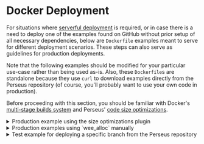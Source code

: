 # Docker Deployment

For situations where [serverful deployment](:reference/deploying/serverful) is required, or in case there is a need to deploy one of the examples found on GitHub without prior setup of all necessary dependencies, below are `Dockerfile` examples meant to serve for different deployment scenarios. These steps can also serve as guidelines for production deployments.

Note that the following examples should be modified for your particular use-case rather than being used as-is. Also, these `Dockerfile`s are standalone because they use `curl` to download examples directly from the Perseus repository (of course, you'll probably want to use your own code in production).

Before proceeding with this section, you should be familiar with Docker's [multi-stage builds system](https://docs.docker.com/develop/develop-images/multistage-build) and Perseus' [code size optimizations](:reference/deploying/size).

<details>
<summary>Production example using the size optimizations plugin</summary>

```dockerfile
# get the base image
FROM rust:1.57-slim AS build

# install build dependencies
RUN apt update \
  && apt install -y --no-install-recommends lsb-release apt-transport-https \
  build-essential curl wget

# vars
ENV PERSEUS_VERSION=0.3.5 \
  PERSEUS_SIZE_OPT_VERSION=0.1.7 \
  ESBUILD_VERSION=0.14.7 \
  BINARYEN_VERSION=104

# prepare root project dir
WORKDIR /app

# download the target for wasm
RUN rustup target add wasm32-unknown-unknown

# install wasm-pack
RUN cargo install wasm-pack

# retrieve the src dir
RUN curl https://codeload.github.com/framesurge/perseus-size-opt/tar.gz/main | tar -xz --strip=2 perseus-size-opt-main/examples/simple

# go to src dir
WORKDIR /app/simple

# install perseus-cli
RUN cargo install perseus-cli --version $PERSEUS_VERSION

# clean and prep app
RUN perseus clean && perseus prep

# specify deps in app config
RUN sed -i s"/perseus = .*/perseus = \"${PERSEUS_VERSION}\"/" ./Cargo.toml \
  && sed -i s"/perseus-size-opt = .*/perseus-size-opt = \"${PERSEUS_SIZE_OPT_VERSION}\"/" ./Cargo.toml \
  && cat ./Cargo.toml

# modify lib.rs
RUN sed -i s'/SizeOpts::default()/SizeOpts { wee_alloc: true, lto: true, opt_level: "s".to_string(), codegen_units: 1, enable_fluent_bundle_patch: false, }/' ./src/lib.rs \
  && cat ./src/lib.rs

# run plugin(s) to adjust app
RUN perseus tinker \
  && cat .perseus/Cargo.toml \
  && cat ./src/lib.rs

# single-threaded perseus CLI mode required for low memory environments
#ENV PERSEUS_CLI_SEQUENTIAL=true

# deploy app
RUN perseus deploy

# go back to app dir
WORKDIR /app

# download and unpack esbuild
RUN curl -O https://registry.npmjs.org/esbuild-linux-64/-/esbuild-linux-64-${ESBUILD_VERSION}.tgz \
  && tar xf esbuild-linux-64-${ESBUILD_VERSION}.tgz \
  && ./package/bin/esbuild --version

# run esbuild against bundle.js
RUN ./package/bin/esbuild ./simple/pkg/dist/pkg/perseus_engine.js --minify --target=es6 --outfile=./simple/pkg/dist/pkg/perseus_engine.js --allow-overwrite \
  && ls -lha ./simple/pkg/dist/pkg

# download and unpack binaryen
RUN wget -nv https://github.com/WebAssembly/binaryen/releases/download/version_${BINARYEN_VERSION}/binaryen-version_${BINARYEN_VERSION}-x86_64-linux.tar.gz \
  && tar xf binaryen-version_${BINARYEN_VERSION}-x86_64-linux.tar.gz \
  && ./binaryen-version_${BINARYEN_VERSION}/bin/wasm-opt --version

# run wasm-opt against bundle.wasm
RUN ./binaryen-version_${BINARYEN_VERSION}/bin/wasm-opt -Os ./simple/pkg/dist/pkg/perseus_engine_bg.wasm -o ./simple/pkg/dist/pkg/perseus_engine_bg.wasm \
  && ls -lha ./simple/pkg/dist/pkg

# prepare deployment image
FROM debian:stable-slim

WORKDIR /app

COPY --from=build /app/simple/pkg /app/

ENV HOST=0.0.0.0

CMD ["./server"]
```

</details>

<details>
<summary>Production examples using `wee_alloc` manually</summary>

```dockerfile
# get the base image
FROM rust:1.57-slim AS build

# install build dependencies
RUN apt update \
  && apt install -y --no-install-recommends lsb-release apt-transport-https \
  build-essential curl wget

# vars
ENV PERSEUS_VERSION=0.3.5 \
  WEE_ALLOC_VERSION=0.4 \
  ESBUILD_VERSION=0.14.7 \
  BINARYEN_VERSION=104

# prepare root project dir
WORKDIR /app

# download the target for wasm
RUN rustup target add wasm32-unknown-unknown

# install wasm-pack
RUN cargo install wasm-pack

# retrieve the src dir
RUN curl https://codeload.github.com/framesurge/perseus/tar.gz/v${PERSEUS_VERSION} | tar -xz --strip=2 perseus-${PERSEUS_VERSION}/examples/tiny

# go to src dir
WORKDIR /app/tiny

# install perseus-cli
RUN cargo install perseus-cli --version $PERSEUS_VERSION

# specify deps in app config
RUN sed -i s"/perseus = .*/perseus = \"${PERSEUS_VERSION}\"/" ./Cargo.toml \
  && sed -i "/\[dependencies\]/a wee_alloc = \"${WEE_ALLOC_VERSION}\"" ./Cargo.toml \
  && cat ./Cargo.toml

# modify and prepend lib.rs
RUN echo '#[global_allocator] \n\
static ALLOC: wee_alloc::WeeAlloc = wee_alloc::WeeAlloc::INIT; \n\
' | cat - ./src/lib.rs > ./src/lib.rs.tmp \
  && mv ./src/lib.rs.tmp ./src/lib.rs \
  && cat ./src/lib.rs

# clean, prep and eject app
RUN perseus clean && perseus prep && perseus eject

# adjust and append perseus config
RUN sed -i s"/perseus = .*/perseus = \"${PERSEUS_VERSION}\"/" .perseus/Cargo.toml \
  && echo ' \n\n\
[profile.release] \n\
codegen-units = 1 \n\
opt-level = "s" \n\
lto = true ' >> .perseus/Cargo.toml \
  && cat .perseus/Cargo.toml

# single-threaded perseus CLI mode required for low memory environments
#ENV PERSEUS_CLI_SEQUENTIAL=true

# deploy app
RUN perseus deploy

# go back to app dir
WORKDIR /app

# download and unpack esbuild
RUN curl -O https://registry.npmjs.org/esbuild-linux-64/-/esbuild-linux-64-${ESBUILD_VERSION}.tgz \
  && tar xf esbuild-linux-64-${ESBUILD_VERSION}.tgz \
  && ./package/bin/esbuild --version

# run esbuild against bundle.js
RUN ./package/bin/esbuild ./tiny/pkg/dist/pkg/perseus_engine.js --minify --target=es6 --outfile=./tiny/pkg/dist/pkg/perseus_engine.js --allow-overwrite \
  && ls -lha ./tiny/pkg/dist/pkg

# download and unpack binaryen
RUN wget -nv https://github.com/WebAssembly/binaryen/releases/download/version_${BINARYEN_VERSION}/binaryen-version_${BINARYEN_VERSION}-x86_64-linux.tar.gz \
  && tar xf binaryen-version_${BINARYEN_VERSION}-x86_64-linux.tar.gz \
  && ./binaryen-version_${BINARYEN_VERSION}/bin/wasm-opt --version

# run wasm-opt against bundle.wasm
RUN ./binaryen-version_${BINARYEN_VERSION}/bin/wasm-opt -Os ./tiny/pkg/dist/pkg/perseus_engine_bg.wasm -o ./tiny/pkg/dist/pkg/perseus_engine_bg.wasm \
  && ls -lha ./tiny/pkg/dist/pkg

# prepare deployment image
FROM debian:stable-slim

WORKDIR /app

COPY --from=build /app/tiny/pkg /app/

ENV HOST=0.0.0.0

CMD ["./server"]
```

</details>

<details>
<summary>Test example for deploying a specific branch from the Perseus repository</summary>

```dockerfile
# get the base image
FROM rust:1.57-slim AS build

# install build dependencies
RUN apt update \
  && apt install -y --no-install-recommends lsb-release apt-transport-https \
  build-essential curl

# vars
ENV PERSEUS_BRANCH=main

# prepare root project dir
WORKDIR /app

# download the target for wasm
RUN rustup target add wasm32-unknown-unknown

# install wasm-pack
RUN cargo install wasm-pack

# install bonnie
RUN cargo install bonnie

# retrieve the branch dir
RUN curl https://codeload.github.com/framesurge/perseus/tar.gz/${PERSEUS_BRANCH} | tar -xz

# go to branch dir
WORKDIR /app/perseus-${PERSEUS_BRANCH}

# install perseus-cli from branch
RUN bonnie setup

# clean app
RUN bonnie dev example tiny clean

# go to the branch dir
WORKDIR /app/perseus-${PERSEUS_BRANCH}

# single-threaded perseus CLI mode required for low memory environments
#ENV PERSEUS_CLI_SEQUENTIAL=true

# deploy app
RUN bonnie dev example tiny deploy

# move branch dir
RUN mv /app/perseus-${PERSEUS_BRANCH} /app/perseus-branch

# prepare deployment image
FROM debian:stable-slim

WORKDIR /app

COPY --from=build /app/perseus-branch/examples/tiny/pkg /app/

ENV HOST=0.0.0.0

CMD ["./server"]
```

</details>
